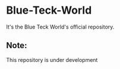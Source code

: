 # Blue-Teck-World
It's the Blue Teck World's official repository.

## Note:
This repository is under development
